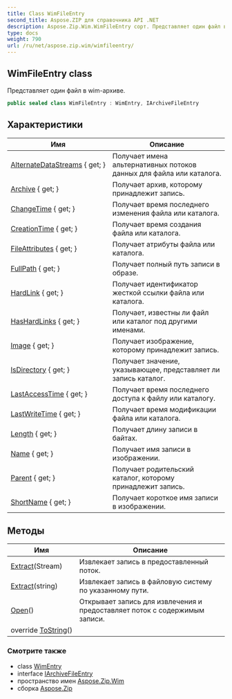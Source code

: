 ```yaml
---
title: Class WimFileEntry
second_title: Aspose.ZIP для справочника API .NET
description: Aspose.Zip.Wim.WimFileEntry сорт. Представляет один файл в wimархиве.
type: docs
weight: 790
url: /ru/net/aspose.zip.wim/wimfileentry/
---
```

## WimFileEntry class

Представляет один файл в wim-архиве.

```csharp
public sealed class WimFileEntry : WimEntry, IArchiveFileEntry
```

## Характеристики

| Имя | Описание |
| --- | --- |
| [AlternateDataStreams](../../aspose.zip.wim/wimentry/alternatedatastreams/) { get; } | Получает имена альтернативных потоков данных для файла или каталога. |
| [Archive](../../aspose.zip.wim/wimentry/archive/) { get; } | Получает архив, которому принадлежит запись. |
| [ChangeTime](../../aspose.zip.wim/wimentry/changetime/) { get; } | Получает время последнего изменения файла или каталога. |
| [CreationTime](../../aspose.zip.wim/wimentry/creationtime/) { get; } | Получает время создания файла или каталога. |
| [FileAttributes](../../aspose.zip.wim/wimentry/fileattributes/) { get; } | Получает атрибуты файла или каталога. |
| [FullPath](../../aspose.zip.wim/wimentry/fullpath/) { get; } | Получает полный путь записи в образе. |
| [HardLink](../../aspose.zip.wim/wimentry/hardlink/) { get; } | Получает идентификатор жесткой ссылки файла или каталога. |
| [HasHardLinks](../../aspose.zip.wim/wimentry/hashardlinks/) { get; } | Получает, известны ли файл или каталог под другими именами. |
| [Image](../../aspose.zip.wim/wimentry/image/) { get; } | Получает изображение, которому принадлежит запись. |
| [IsDirectory](../../aspose.zip.wim/wimentry/isdirectory/) { get; } | Получает значение, указывающее, представляет ли запись каталог. |
| [LastAccessTime](../../aspose.zip.wim/wimentry/lastaccesstime/) { get; } | Получает время последнего доступа к файлу или каталогу. |
| [LastWriteTime](../../aspose.zip.wim/wimentry/lastwritetime/) { get; } | Получает время модификации файла или каталога. |
| [Length](../../aspose.zip.wim/wimfileentry/length/) { get; } | Получает длину записи в байтах. |
| [Name](../../aspose.zip.wim/wimentry/name/) { get; } | Получает имя записи в изображении. |
| [Parent](../../aspose.zip.wim/wimentry/parent/) { get; } | Получает родительский каталог, которому принадлежит запись. |
| [ShortName](../../aspose.zip.wim/wimentry/shortname/) { get; } | Получает короткое имя записи в изображении. |

## Методы

| Имя | Описание |
| --- | --- |
| [Extract](../../aspose.zip.wim/wimfileentry/extract/#extract_1)(Stream) | Извлекает запись в предоставленный поток. |
| [Extract](../../aspose.zip.wim/wimfileentry/extract/#extract)(string) | Извлекает запись в файловую систему по указанному пути. |
| [Open](../../aspose.zip.wim/wimfileentry/open/)() | Открывает запись для извлечения и предоставляет поток с содержимым записи. |
| override [ToString](../../aspose.zip.wim/wimentry/tostring/)() |  |

### Смотрите также

* class [WimEntry](../wimentry/)
* interface [IArchiveFileEntry](../../aspose.zip/iarchivefileentry/)
* пространство имен [Aspose.Zip.Wim](../../aspose.zip.wim/)
* сборка [Aspose.Zip](../../)


